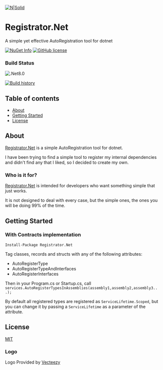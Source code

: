 [![N|Solid](https://avatars2.githubusercontent.com/u/39886363?s=200&v=4)](https://github.com/dariogriffo/registator-net)

# Registrator.Net

A simple yet effective AutoRegistration tool for dotnet

[![NuGet Info](https://buildstats.info/nuget/Registrator.Net?includePreReleases=true)](https://www.nuget.org/packages/Registrator.Net/)
[![GitHub license](https://img.shields.io/github/license/dariogriffo/registator-net.svg)](https://raw.githubusercontent.com/dariogriffo/registator-net/master/LICENSE)
### Build Status
![.Net8.0](https://github.com/dariogriffo/registator-net/workflows/.NET/badge.svg?branch=main)

[![Build history](https://buildstats.info/github/chart/dariogriffo/registator-net?branch=main&includeBuildsFromPullRequest=false)](https://github.com/dariogriffo/registator-net/actions?query=branch%3Amain++)


## Table of contents

- [About](#about)
- [Getting Started](#getting-started)
- [License](#license)

## About

[Registrator.Net](https://www.nuget.org/packages/Registrator.Net) is a simple AutoRegistration tool for dotnet.

I have been trying to find a simple tool to register my internal dependencies and didn't find any that I liked, so I decided to create my own.

### Who is it for?

[Registrator.Net](https://www.nuget.org/packages/Registrator.Net) is intended for developers who want something simple that just works.

It is not designed to deal with every case, but the simple ones, the ones you will be doing 99% of the time.

## Getting Started

### With Contracts implementation
`Install-Package Registrator.Net`
                                                      
Tag classes, records and structs with any of the following attributes:
- AutoRegisterType
- AutoRegisterTypeAndInterfaces
- AutoRegisterInterfaces

Then in your Program.cs or Startup.cs, call `services.AutoRegisterTypesInAssemblies(assembly1,assembly2,assembly3...);`

By default all registered types are registered as `ServiceLifetime.Scoped`, but you can change it by passing a `ServiceLifetime` as a parameter of the attribute.

## License

[MIT](https://github.com/dariogriffo/registator-net/blob/main/LICENSE)

### Logo
Logo Provided by [Vecteezy](https://vecteezy.com)
